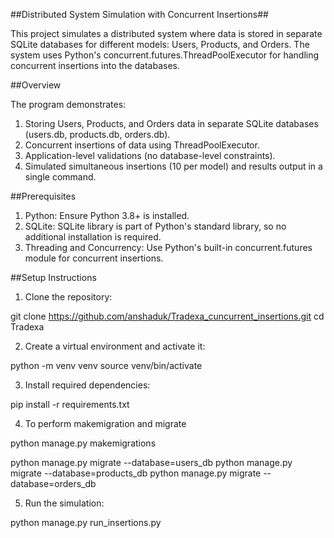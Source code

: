 ##Distributed System Simulation with Concurrent Insertions##

This project simulates a distributed system where data is stored in separate SQLite databases for different models: Users, Products, and Orders. The system uses Python's concurrent.futures.ThreadPoolExecutor for handling concurrent insertions into the databases.

##Overview

The program demonstrates:

1. Storing Users, Products, and Orders data in separate SQLite databases (users.db, products.db, orders.db).
2. Concurrent insertions of data using ThreadPoolExecutor.
3. Application-level validations (no database-level constraints).
4. Simulated simultaneous insertions (10 per model) and results output in a single command.

##Prerequisites

1. Python: Ensure Python 3.8+ is installed.
2. SQLite: SQLite library is part of Python's standard library, so no additional installation is required.
3. Threading and Concurrency: Use Python's built-in concurrent.futures module for concurrent insertions.

##Setup Instructions

1. Clone the repository:

git clone https://github.com/anshaduk/Tradexa_cuncurrent_insertions.git
cd Tradexa

2. Create a virtual environment and activate it:

python -m venv venv
source venv/bin/activate

3. Install required dependencies:

pip install -r requirements.txt

4. To perform makemigration and migrate

python manage.py makemigrations

python manage.py migrate --database=users_db
python manage.py migrate --database=products_db
python manage.py migrate --database=orders_db

5. Run the simulation:

python manage.py run_insertions.py